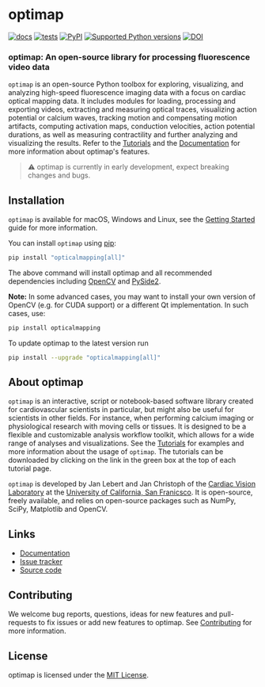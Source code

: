 # optimap

[![docs](https://github.com/cardiacvision/optimap/actions/workflows/docs.yml/badge.svg)](https://cardiacvision.github.io/optimap/)
[![tests](https://github.com/cardiacvision/optimap/actions/workflows/main.yml/badge.svg)](https://github.com/cardiacvision/optimap/actions/workflows/main.yml)
[![PyPI](https://img.shields.io/pypi/v/opticalmapping.svg)](https://pypi.org/project/opticalmapping/)
[![Supported Python versions](https://img.shields.io/pypi/pyversions/opticalmapping.svg)](https://python.org)
[![DOI](https://zenodo.org/badge/DOI/10.5281/zenodo.8336455.svg)](https://doi.org/10.5281/zenodo.13922150)

### optimap: An open-source library for processing fluorescence video data

`optimap` is an open-source Python toolbox for exploring, visualizing, and analyzing high-speed fluorescence imaging data with a focus on cardiac optical mapping data. It includes modules for loading, processing and exporting videos, extracting and measuring optical traces, visualizing action potential or calcium waves, tracking motion and compensating motion artifacts, computing activation maps, conduction velocities, action potential durations, as well as measuring contractility and further analyzing and visualizing the results. Refer to the [Tutorials](https://cardiacvision.github.io/optimap/main/tutorials/) and the [Documentation](https://cardiacvision.github.io/optimap/) for more information about optimap's features.

> ⚠️ optimap is currently in early development, expect breaking changes and bugs.

## Installation

`optimap` is available for macOS, Windows and Linux, see the [Getting Started](https://cardiacvision.github.io/optimap/main/chapters/getting_started/) guide for more information.

You can install `optimap` using [pip](https://packaging.python.org/en/latest/tutorials/installing-packages/):

```bash
pip install "opticalmapping[all]"
```

The above command will install optimap and all recommended dependencies including [OpenCV](https://opencv.org) and [PySide2](https://pypi.org/project/PySide2/).

**Note:** In some advanced cases, you may want to install your own version of OpenCV (e.g. for CUDA support) or a different Qt implementation. In such cases, use:

```bash
pip install opticalmapping
```

To update optimap to the latest version run

```bash
pip install --upgrade "opticalmapping[all]"
```

## About optimap

`optimap` is an interactive, script or notebook-based software library created for cardiovascular scientists in particular, but might also be useful for scientists in other fields. For instance, when performing calcium imaging or physiological research with moving cells or tissues. It is designed to be a flexible and customizable analysis workflow toolkit, which allows for a wide range of analyses and visualizations. See the [Tutorials](https://cardiacvision.github.io/optimap/main/tutorials/) for examples and more information about the usage of `optimap`. The tutorials can be downloaded by clicking on the link in the green box at the top of each tutorial page.

`optimap` is developed by Jan Lebert and Jan Christoph of the [Cardiac Vision Laboratory](https://cardiacvision.ucsf.edu) at the [University of California, San Franicsco](https://www.ucsf.edu). It is open-source, freely available, and relies on open-source packages such as NumPy, SciPy, Matplotlib and OpenCV.

## Links

- [Documentation](https://cardiacvision.github.io/optimap/)
- [Issue tracker](https://github.com/cardiacvision/optimap/issues)
- [Source code](https://github.com/cardiacvision/optimap)

## Contributing

We welcome bug reports, questions, ideas for new features and pull-requests to fix issues or add new features to optimap. See [Contributing](https://cardiacvision.github.io/optimap/main/chapters/contributing/) for more information.

## License

optimap is licensed under the [MIT License](https://github.com/cardiacvision/optimap/blob/main/LICENSE.md).
